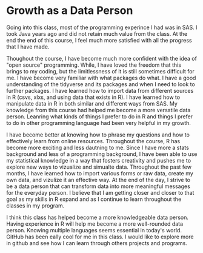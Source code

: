 # Growth as a Data Person

Going into this class, most of the programming experince I had was in SAS. I took Java years ago and did not retain much value from the class. At the end the end of this course, I feel much more satisfied with all the progress that I have made. 

Thoughout the course, I have become much more confident with the idea of "open source" programming. While, I have loved the freedom that this brings to my coding, but the limitlessness of it is still sometimes difficult for me. I have become very familiar with what packages do what. I have a good understanding of the tidyverse and its packages and when I need to look to further packages. I have learned how to import data from different sources in R (csvs, xlxs, and using data that exists in R). I have learned how to manipulate data in R in both similar and different ways from SAS. My knowledge from this course had helped me become a more versatile data person. Leanring what kinds of things I prefer to do in R and things I prefer to do in other programming language had been very helpful in my growth. 


I have become better at knowing how to phrase my questions and how to effectively learn from online resources. Throughout the course, R has become more exciting and less dautning to me. Since I have more a stats background and less of a programming background, I have been able to use my statistical knowledge in a way that fosters creativity and pushes me to explore new ways to vizualize and simualte data. Throughout the past few months, I have learned how to import various forms or raw data, create my own data, and vizulize it an effective way. At the end of the day, I strive to be a data person that can transform data into more meaningful messages for the everyday person. I believe that I am getting closer and closer to that goal as my skills in R expand and as I continue to learn throughout the classes in my program.

I think this class has helped become a more knowledgeable data person. Having experience in R will help me become a more well-rounded data person. Knowing multiple languages seems essential in today's world. GitHub has been eally cool for me in this class. I would like to explore more in github and see how I can learn through others projects and programs.


